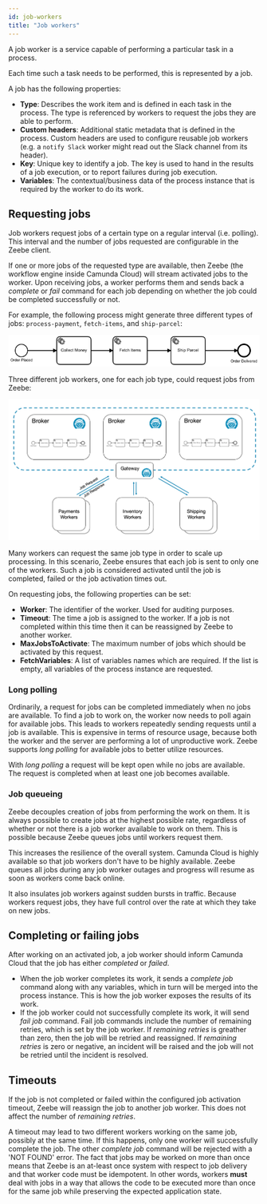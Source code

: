 ```yaml
---
id: job-workers
title: "Job workers"
---
```


A job worker is a service capable of performing a particular task in a process.

Each time such a task needs to be performed, this is represented by a job.

A job has the following properties:

- **Type**: Describes the work item and is defined in each task in the process. The type is referenced by workers to request the jobs they are able to perform.
- **Custom headers**: Additional static metadata that is defined in the process. Custom headers are used to configure reusable job workers (e.g. a `notify Slack` worker might read out the Slack channel from its header).
- **Key**: Unique key to identify a job. The key is used to hand in the results of a job execution, or to report failures during job execution.
- **Variables**: The contextual/business data of the process instance that is required by the worker to do its work.

## Requesting jobs

Job workers request jobs of a certain type on a regular interval (i.e. polling). This interval and the number of jobs requested are configurable in the Zeebe client.

If one or more jobs of the requested type are available, then Zeebe (the workflow engine inside Camunda Cloud) will stream activated jobs to the worker. Upon receiving jobs, a worker performs them and sends back a _complete_ or _fail_
command for each job depending on whether the job could be completed successfully or not.

For example, the following process might generate three different types of jobs: `process-payment`, `fetch-items`, and `ship-parcel`:

![order-process-model](assets/order-process.png)

Three different job workers, one for each job type, could request jobs from Zeebe:

![zeebe-job-workers-requesting-jobs](assets/zeebe-job-workers-graphic.png)

Many workers can request the same job type in order to scale up processing. In this scenario, Zeebe ensures that each job is sent to only one of the workers.
Such a job is considered activated until the job is completed, failed or the job activation times out.

On requesting jobs, the following properties can be set:

- **Worker**: The identifier of the worker. Used for auditing purposes.
- **Timeout**: The time a job is assigned to the worker. If a job is not completed within this time then it can be reassigned by Zeebe to another worker.
- **MaxJobsToActivate**: The maximum number of jobs which should be activated by this request.
- **FetchVariables**: A list of variables names which are required. If the list is empty, all variables of the process instance are requested.

### Long polling

Ordinarily, a request for jobs can be completed immediately when no jobs are available.
To find a job to work on, the worker now needs to poll again for available jobs.
This leads to workers repeatedly sending requests until a job is available.
This is expensive in terms of resource usage, because both the worker and the server are performing a lot of unproductive work. Zeebe supports _long polling_ for available jobs to better utilize resources.

With _long polling_ a request will be kept open while no jobs are available.
The request is completed when at least one job becomes available.

### Job queueing

Zeebe decouples creation of jobs from performing the work on them. It is always possible to create jobs at the highest possible rate, regardless of whether or not there is a job worker available to work on them. This is possible because Zeebe queues jobs until workers request them.

This increases the resilience of the overall system. Camunda Cloud is highly available so that job workers don't have to be highly available. Zeebe queues all jobs during any job worker outages and progress will resume as soon as workers come back online.

It also insulates job workers against sudden bursts in traffic. Because workers request jobs, they have full control over the rate at which they take on new jobs.

## Completing or failing jobs

After working on an activated job, a job worker should inform Camunda Cloud that the job has either _completed_ or _failed_.

- When the job worker completes its work, it sends a _complete job_ command along with any variables, which in turn will be merged into the process instance. This is how the job worker exposes the results of its work.
- If the job worker could not successfully complete its work, it will send _fail job_ command. Fail job commands include the number of remaining retries, which is set by the job worker. If _remaining retries_ is greather than zero, then the job will be retried and reassigned. If _remaining retries_ is zero or negative, an incident will be raised and the job will not be retried until the incident is resolved.

## Timeouts

If the job is not completed or failed within the configured job activation timeout, Zeebe will reassign the job to another job worker. This does not affect the number of _remaining retries_.


A timeout may lead to two different workers working on the same job, possibly at the same time. If this happens, only one worker will successfully complete the job. The other _complete job_ command will be rejected with a 'NOT FOUND' error. The fact that jobs may be worked on more than once means that Zeebe is an at-least once system with respect to job delivery and that worker code must be idempotent. In other words, workers __must__ deal with jobs in a way that allows the code to be executed more than once for the same job while preserving the expected application state.
